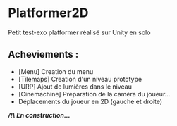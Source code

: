 # Platformer2D
Petit test-exo platformer réalisé sur Unity en solo

## Acheviements :
- [Menu] Creation du menu
- [Tilemaps] Creation d'un niveau prototype
- [URP] Ajout de lumières dans le niveau
- [Cinemachine] Préparation de la caméra du joueur...
- Déplacements du joueur en 2D (gauche et droite)

***/!\ En construction...***

